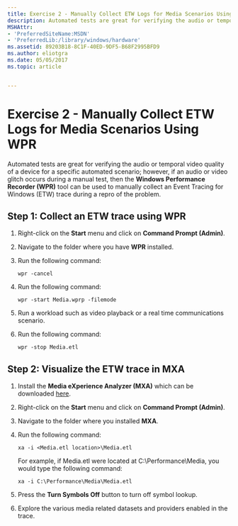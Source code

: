 ```yaml
---
title: Exercise 2 - Manually Collect ETW Logs for Media Scenarios Using WPR
description: Automated tests are great for verifying the audio or temporal video quality of a device for a specific automated scenario; however, if an audio or video glitch occurs during a manual test, then the Windows Performance Recorder (WPR) tool can be used to manually collect an Event Tracing for Windows (ETW) trace during a repro of the problem.
MSHAttr:
- 'PreferredSiteName:MSDN'
- 'PreferredLib:/library/windows/hardware'
ms.assetid: 89203B18-8C1F-40ED-9DF5-B68F2995BFD9
ms.author: eliotgra
ms.date: 05/05/2017
ms.topic: article


---
```


# Exercise 2 - Manually Collect ETW Logs for Media Scenarios Using WPR


Automated tests are great for verifying the audio or temporal video quality of a device for a specific automated scenario; however, if an audio or video glitch occurs during a manual test, then the **Windows Performance Recorder (WPR)** tool can be used to manually collect an Event Tracing for Windows (ETW) trace during a repro of the problem.

## Step 1: Collect an ETW trace using WPR


1.  Right-click on the **Start** menu and click on **Command Prompt (Admin)**.

2.  Navigate to the folder where you have **WPR** installed.

3.  Run the following command:

    ```
    wpr -cancel
    ```

4.  Run the following command:

    ```
    wpr -start Media.wprp -filemode
    ```

5.  Run a workload such as video playback or a real time communications scenario.

6.  Run the following command:

    ```
    wpr -stop Media.etl
    ```

## Step 2: Visualize the ETW trace in MXA


1.  Install the **Media eXperience Analyzer (MXA)** which can be downloaded [here](https://go.microsoft.com/fwlink/?linkid=525711).

2.  Right-click on the **Start** menu and click on **Command Prompt (Admin)**.

3.  Navigate to the folder where you installed **MXA**.

4.  Run the following command:

    ```
    xa -i <Media.etl location>\Media.etl
    ```

    For example, if Media.etl were located at C:\\Performance\\Media, you would type the following command:

    ```
    xa -i C:\Performance\Media\Media.etl
    ```

5.  Press the **Turn Symbols Off** button to turn off symbol lookup.

6.  Explore the various media related datasets and providers enabled in the trace.

 

 







